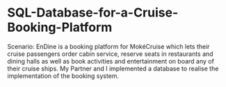 # SQL-Database-for-a-Cruise-Booking-Platform
Scenario: EnDine is a booking platform for MokéCruise which lets their cruise passengers order cabin service, reserve seats in restaurants and dining halls as well as book activities and entertainment on board any of their cruise ships.
My Partner and I implemented a database to realise the implementation of the booking system.
